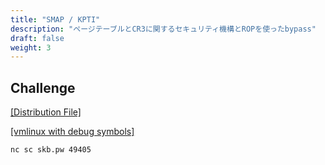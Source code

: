 ```yaml
---
title: "SMAP / KPTI"
description: "ページテーブルとCR3に関するセキュリティ機構とROPを使ったbypass"
draft: false
weight: 3
---
```


## Challenge

[[Distribution File]](https://r2.p3land.smallkirby.com/smap-21a99c107721eb80b4d9e763d401ceeeb32c8798cf0badd9cda9c7f137205c7b.tar.gz)

[[vmlinux with debug symbols]](https://r2.p3land.smallkirby.com/vmlinux-smap.tar.gz)

```sh
nc sc skb.pw 49405
```

